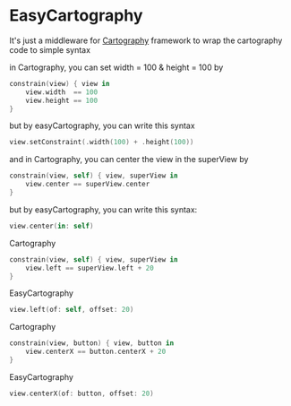 # EasyCartography
It's just a middleware for [Cartography](https://github.com/robb/Cartography) framework to wrap the cartography code to simple syntax

in Cartography, you can set width = 100 & height = 100 by
```Swift
constrain(view) { view in
    view.width  == 100
    view.height == 100
}
````

but by easyCartography, you can write this syntax
````Swift
view.setConstraint(.width(100) + .height(100))
````


and in Cartography, you can center the view in the superView by
````Swift
constrain(view, self) { view, superView in
    view.center == superView.center
}
````

but by easyCartography, you can write this syntax:
````Swift
view.center(in: self)
````

Cartography

````Swift
constrain(view, self) { view, superView in
    view.left == superView.left + 20
}
````

EasyCartography 
````Swift
view.left(of: self, offset: 20)
````

Cartography

````Swift
constrain(view, button) { view, button in
    view.centerX == button.centerX + 20
}
````

EasyCartography 
````Swift
view.centerX(of: button, offset: 20)
````
